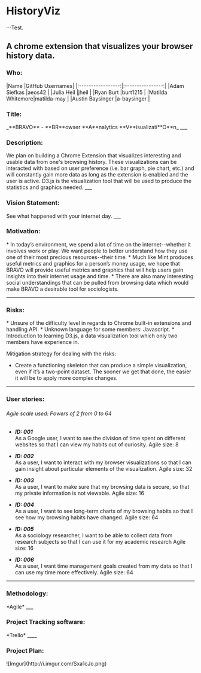 # HistoryViz
⋅⋅⋅Test.
<h2>A chrome extension that visualizes your browser history data.</h2>
<h3>Who:</h3>
|Name             |GitHub Usernames|
|:-----------------:|:----------------:|
|Adam Siefkas     |aeos42          |
|Julia Heil       |jheil           |
|Ryan Burt        |burt1215        |
|Matilda Whitemore|matilda-may     |
|Austin Baysinger |a-baysinger     |

<h3>Title:</h3>
_**BRAVO** - **BR**owser **A**nalytics **V**isualizati**O**n_
___
<h3>Description:</h3>
We plan on building a Chrome Extension that visualizes interesting and usable data from one's browsing history. These visualizations can be interacted with based on user preference (i.e. bar graph, pie chart, etc.) and will constantly gain more data as long as the extension is enabled and the user is active. D3.js is the visualization tool that will be used to produce the statistics and graphics needed.   
___
<h3>Vision Statement:</h3> 
See what happened with your internet day.
___
<h3>Motivation:</h3>
* In today’s environment, we spend a lot of time on the internet--whether it involves work or play. We want people to better understand how they use one of their most precious resources--their time. 
* Much like Mint produces useful metrics and graphics for a person’s money usage, we hope that BRAVO will provide useful metrics and graphics that will help users gain insights into their internet usage and time. 
* There are also many interesting social understandings that can be pulled from browsing data which would make BRAVO a desirable tool for sociologists.

___
<h3>Risks:</h3>
* Unsure of the difficulty level in regards to Chrome built-in extensions and handling API.
* Unknown language for some members: Javascript.
* Introduction to learning D3.js, a data visualization tool which only two members have experience in.

Mitigation strategy for dealing with the risks:<br>
* Create a functioning skeleton that can produce a simple visualization, even if it’s a two-point dataset. The sooner we get that done, the easier it will be to apply more complex changes.  

___
<h3>User stories:</h3>
<h6>Agile scale used: Powers of 2 from 0 to 64</h6>

* __*ID: 001*__<br>
As a Google user, I want to see the division of time spent on different websites so that I can view my habits out of curiosity. Agile size: 8
* __*ID: 002*__<br>
As a user, I want to interact with my browser visualizations so that I can gain insight about particular elements of the visualization.
Agile size: 32

* __*ID: 003*__<br>
As a user, I want to make sure that my browsing data is secure, so that my private information is not viewable.
Agile size: 16

* __*ID: 004*__<br>
As a user, I want to see long-term charts of my browsing habits so that I see how my browsing habits have changed.
Agile size: 64

* __*ID: 005*__<br>
As a sociology researcher, I want to be able to collect data from research subjects so that I can use it for my academic research
Agile size: 16

* __*ID: 006*__<br>
As a user, I want time management goals created from my data so that I can use my time more effectively.
Agile size: 64

___
<h3>Methodology:</h3>
*Agile*
___
<h3>Project Tracking software:</h3>
*Trello*
____
<h3>Project Plan:</h3>
![Imgur](http://i.imgur.com/Sxa1cJo.png)
